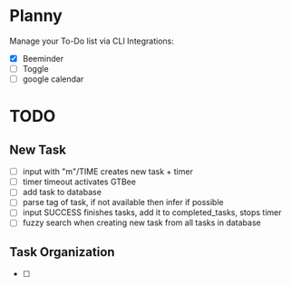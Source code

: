 # Planny  
Manage your To-Do list via CLI
Integrations:
- [x] Beeminder
- [ ] Toggle
- [ ] google calendar

# TODO
## New Task
- [ ] input with "m"/TIME creates new task + timer
- [ ] timer timeout activates GTBee
- [ ] add task to database
- [ ] parse tag of task, if not available then infer if possible
- [ ] input SUCCESS finishes tasks, add it to completed_tasks, stops timer
- [ ] fuzzy search when creating new task from all tasks in database

## Task Organization
- [ ]